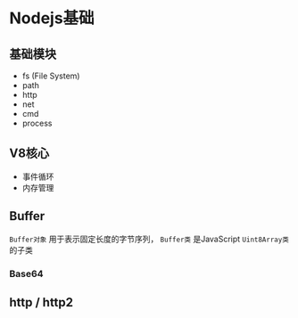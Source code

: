 # Nodejs基础

## 基础模块
* fs (File System)
* path
* http
* net
* cmd
* process
  
## V8核心
* 事件循环
* 内存管理
  
## Buffer
`Buffer对象` 用于表示固定长度的字节序列， `Buffer类` 是JavaScript `Uint8Array类` 的子类

### Base64

## http / http2


